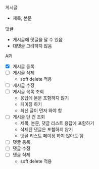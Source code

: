 게시글

- 제목, 본문

댓글

- 게시글에 댓글을 달 수 있음
- 대댓글 고려하지 않음

API

- [x] 게시글 등록
- [ ] 게시글 삭제
    - soft delete 적용
- [ ] 게시글 수정
- [ ] 게시글 목록 조회
    - 응답에 본문 포함하지 않기
    - 페이징 하기
    - 최신 글이 먼저 와야 함
- [ ] 게시글 단 건 조회
    - 제목, 본문, 댓글 리스트 응답에 포함하기
    - 삭제된 댓글은 포함하지 않기
    - 댓글 리스트 페이징 하지 않아도 됨
- [ ] 댓글 등록
- [ ] 댓글 수정
- [ ] 댓글 삭제
    - soft delete 적용
